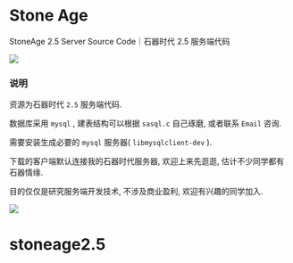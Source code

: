 # Stone Age
StoneAge 2.5 Server Source Code｜石器时代 2.5 服务端代码

![](https://ss2.baidu.com/6ONYsjip0QIZ8tyhnq/it/u=2467008736,3346972993&fm=58&s=47C4FD0E689A4FE34E96C26F0300A06F)


### 说明
资源为石器时代 `2.5` 服务端代码.

数据库采用 `mysql` , 建表结构可以根据 `sasql.c` 自己琢磨, 或者联系 `Email` 咨询.

需要安装生成必要的 `mysql` 服务器( `libmysqlclient-dev` ).

下载的客户端默认连接我的石器时代服务器, 欢迎上来先逛逛, 估计不少同学都有石器情缘.  

目的仅仅是研究服务端开发技术, 不涉及商业盈利, 欢迎有兴趣的同学加入.

![](http://img1.mydrivers.com/img/20160205/s_6b4d567fd95941759db8dc2b884c1975.jpg)
# stoneage2.5
